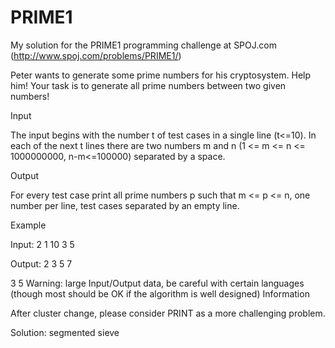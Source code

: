 # PRIME1
My solution for the PRIME1 programming challenge at SPOJ.com (http://www.spoj.com/problems/PRIME1/)

Peter wants to generate some prime numbers for his cryptosystem. Help him! Your task is to generate all prime numbers between two given numbers!

Input

The input begins with the number t of test cases in a single line (t<=10). In each of the next t lines there are two numbers m and n (1 <= m <= n <= 1000000000, n-m<=100000) separated by a space.

Output

For every test case print all prime numbers p such that m <= p <= n, one number per line, test cases separated by an empty line.

Example

Input:
2
1 10
3 5

Output:
2
3
5
7

3
5
Warning: large Input/Output data, be careful with certain languages (though most should be OK if the algorithm is well designed)
Information

After cluster change, please consider PRINT as a more challenging problem.

Solution: segmented sieve
